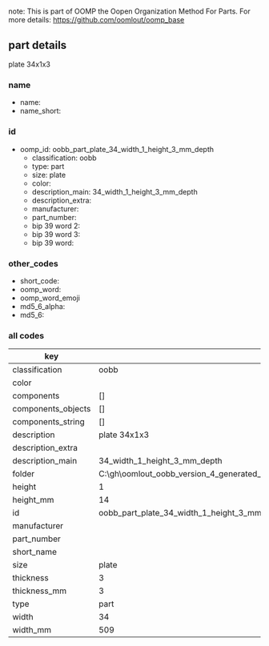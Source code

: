 #   

note: This is part of OOMP the Oopen Organization Method For Parts. For more details: https://github.com/oomlout/oomp_base

##  part details



plate 34x1x3

### name
* name: 
* name_short: 
### id
* oomp_id: oobb_part_plate_34_width_1_height_3_mm_depth
  * classification: oobb
  * type: part
  * size: plate
  * color: 
  * description_main: 34_width_1_height_3_mm_depth
  * description_extra: 
  * manufacturer: 
  * part_number: 
  * bip 39 word 2: 
  * bip 39 word 3: 
  * bip 39 word: 

### other_codes
* short_code: 
* oomp_word: 
* oomp_word_emoji 
* md5_6_alpha: 
* md5_6: 









### all codes 
| key | value |  
| --- | --- |  
| classification | oobb |  
| color |  |  
| components | [] |  
| components_objects | [] |  
| components_string | [] |  
| description | plate 34x1x3 |  
| description_extra |  |  
| description_main | 34_width_1_height_3_mm_depth |  
| folder | C:\gh\oomlout_oobb_version_4_generated_parts\things\oobb_part_plate_34_width_1_height_3_mm_depth |  
| height | 1 |  
| height_mm | 14 |  
| id | oobb_part_plate_34_width_1_height_3_mm_depth |  
| manufacturer |  |  
| part_number |  |  
| short_name |  |  
| size | plate |  
| thickness | 3 |  
| thickness_mm | 3 |  
| type | part |  
| width | 34 |  
| width_mm | 509 |  
